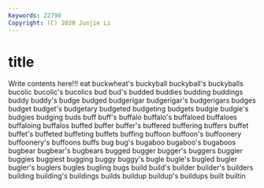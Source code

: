 ```yaml
---
Keywords: 22798
Copyright: (C) 2020 Junjie Li
---
```


# title

Write contents here!!!
eat 
buckwheat's 
buckyball 
buckyball's
buckyballs 
bucolic 
bucolic's 
bucolics 
bud 
bud's 
budded 
buddies 
budding 
buddings
buddy 
buddy's 
budge 
budged 
budgerigar 
budgerigar's 
budgerigars 
budges 
budget 
budget's
budgetary 
budgeted 
budgeting 
budgets 
budgie 
budgie's 
budgies 
budging 
buds 
buff
buff's 
buffalo 
buffalo's 
buffaloed 
buffaloes 
buffaloing 
buffalos 
buffed 
buffer 
buffer's
buffered 
buffering 
buffers 
buffet 
buffet's 
buffeted 
buffeting 
buffets 
buffing 
buffoon
buffoon's 
buffoonery 
buffoonery's 
buffoons 
buffs 
bug 
bug's 
bugaboo 
bugaboo's 
bugaboos
bugbear 
bugbear's 
bugbears 
bugged 
bugger 
bugger's 
buggers 
buggier 
buggies 
buggiest
bugging 
buggy 
buggy's 
bugle 
bugle's 
bugled 
bugler 
bugler's 
buglers 
bugles
bugling 
bugs 
build 
build's 
builder 
builder's 
builders 
building 
building's 
buildings
builds 
buildup 
buildup's 
buildups 
built 
builtin 
